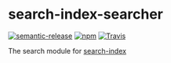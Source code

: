 # search-index-searcher

[![semantic-release](https://img.shields.io/badge/%20%20%F0%9F%93%A6%F0%9F%9A%80-semantic--release-e10079.svg?style=flat-square)](https://github.com/semantic-release/semantic-release)
[![npm](https://img.shields.io/npm/v/search-index-searcher.svg)](https://www.npmjs.com/package/search-index-searcher)
[![Travis](https://img.shields.io/travis/rust-lang/rust.svg)](https://travis-ci.org/fergiemcdowall/search-index-searcher)

The search module for [search-index](http://github.com/fergiemcdowall/search-index)
